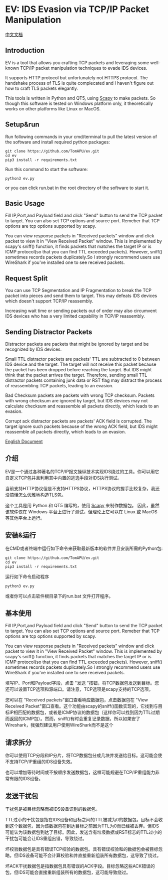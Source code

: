 # EV: IDS Evasion via TCP/IP Packet Manipulation
<span id="cndocs"></span>
[中文文档](#cndocs)
## Introduction

EV is a tool that allows you crafting TCP packets and leveraging some well-known TCP/IP packet manipulation techniques to evade IDS devices.

It supports HTTP protocol but unfortunately not HTTPS protocol. The handshake process of TLS is quite complecated and I haven't figure out how to craft TLS packets elegantly.

This tools is written in Python and QT5, using [Scapy](https://scapy.net/) to make packets. So though this software is tested on Windows platform only, it theoretically works on other platforms like Linux or MacOS. 

## Setup&run

Run following commands in your cmd/terminal to pull the latest version of the software and install required python packages:
```
git clone https://github.com/TomAPU/ev.git
cd ev
pip3 install -r requirements.txt
```
Run this command to start the software:
```
python3 ev.py
```
or you can click run.bat in the root directory of the software to start it.

## Basic Usage

Fill IP,Port,and Payload field and click "Send" button to send the TCP packet to target. You can also set TCP options and source port. Remeber that TCP options are tcp options supported by scapy.

You can view response packets in "Received packets" window and click packet to view it in "View Received Packet" window. This is implemented by scapy's sniff() function, it finds packets that matches the target IP or is ICMP protocol(so that you can find TTL exceeded packets). However, sniff() sometimes records packets duplicately.So  I strongly recommend users use WireShark if you've installed one to see received packets.

## Request Split
You can use TCP Segmentation and IP Fragmentation to break the TCP packet into pieces and send them to target. This may defeats IDS devices which doesn't support TCP/IP reassembly.

Increasing wait time or sending packets out of order may also circumvent IDS devices who has a very limited capability in TCP/IP reassembly.

## Sending Distractor Packets

Distractor packets are packets that might be ignored by target and be recognized by IDS devices.

Small TTL distractor packets are packets' TTL are subtracted to 0 between IDS device and the target. The target will not receive this packet because the packet has been dropped before reaching the target. But IDS might think that the packet arrives the target. Therefore, sending small TTL distractor packets containing junk data or RST flag may distract the process of reassembling TCP packets, leading to an evasion.

Bad Checksum packets are packets with wrong TCP checksum. Packets with wrong checksum are ignored by target, but IDS devices may not calculate checksum and reassemble all packets directly, which leads to an evasion.

Corrupt ack distractor packets are packets' ACK field is corrupted. The target ignore such packets because of the wrong ACK field, but IDS might reassemble all packets directly, which leads to an evasion.


<span id="cndocs"></span>
[English Document](#endocs)

## 介绍

EV是一个通过各种著名的TCP/IP报文操纵技术实现IDS绕过的工具。你可以用它自定义TCP包并且利用其中内置的逃逸手段对IDS执行测试。

当前支持HTTP协议但是不支持HTTPS协议，HTTPS协议的握手比较复杂，我还没搞懂怎么优雅地构造TLS包。

这个工具是用 Python 和 QT5 编写的，使用 [Scapy](https://scapy.net/) 来制作数据包。 因此，虽然该软件仅在 Windows 平台上进行了测试，但理论上它可以在 Linux 或 MacOS 等其他平台上运行。

## 安装&运行

在CMD或者终端中运行如下命令来获取最新版本的软件并且安装所需的Python包:
```
git clone https://github.com/TomAPU/ev.git
cd ev
pip3 install -r requirements.txt
```
运行如下命令启动程序
```
python3 ev.py
```
或者你可以点击软件根目录下的run.bat 文件打开程序。

## 基本使用

Fill IP,Port,and Payload field and click "Send" button to send the TCP packet to target. You can also set TCP options and source port. Remeber that TCP options are tcp options supported by scapy.

You can view response packets in "Received packets" window and click packet to view it in "View Received Packet" window. This is implemented by scapy's sniff() function, it finds packets that matches the target IP or is ICMP protocol(so that you can find TTL exceeded packets). However, sniff() sometimes records packets duplicately.So  I strongly recommend users use WireShark if you've installed one to see received packets.

填写IP、Port和Payload字段，点击 "发送 "按钮，将TCP数据包发送到目标。您还可以设置TCP选项和源端口。请注意，TCP选项是scapy支持的TCP选项。

您可以在 "Received packets"窗口查看响应数据包，点击数据包在 "View Received Packet"窗口查看。这个功能由scapy的sniff()函数实现的，它找到与目标IP相匹配的数据包，或者是ICMP协议的数据包（这样你可以找到因为TTL过期而返回的ICMP包）。然而，sniff()有时会重复记录数据，所以如果安了Wireshark，我强烈建议用户使用WireShark而不是这个


## 请求拆分

你可以使用TCP分段和IP分片，将TCP数据包分成几块并发送给目标。这可能会使不支持TCP/IP重组的IDS设备失效。

也可以增加等待时间或不按顺序发送数据包，这样可能规避在TCP/IP重组能力非常有限的IDS设备。

## 发送干扰包

干扰包是被目标忽略而被IDS设备识别的数据包。

TTL过小的干扰包是指在IDS设备和目标之间的TTL被减为0的数据包。目标不会收到这个数据包，因为该数据包在到达目标之前因为TTL为0而已经被丢弃。但IDS可能认为该数据包到达了目标。因此，发送含有垃圾数据或RST标志的TTL过小的干扰包可能会让IDS重组出错，导致绕过。

坏校验数据包是具有错误TCP校验的数据包。具有错误校验和的数据包会被目标忽略，但IDS设备可能不会计算校验和并直接重新组装所有数据包，这导致了绕过。

坏ACK干扰数据包是指数据包具有错误的ACK字段。目标忽略这些ACK错误的包，但IDS可能会直接重新组装所有的数据包，这可能导致绕过。
